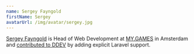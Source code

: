 ```yaml
---
name: Sergey Fayngold
firstName: Sergey
avatarUrl: /img/avatar/sergey.jpg
---
```


[Sergey Fayngold](https://github.com/NBZ4live) is Head of Web Development at [MY.GAMES](https://my.games/) in Amsterdam and [contributed to DDEV](https://github.com/ddev/ddev/releases/tag/v1.15.0) by adding explicit Laravel support.
